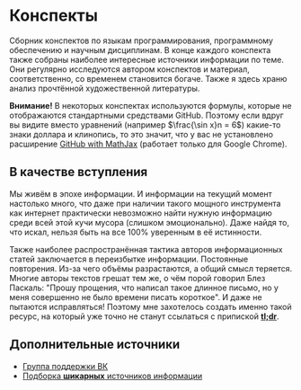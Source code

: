 # Конспекты

Сборник конспектов по языкам программирования, программному обеспечению и научным дисциплинам.
В конце каждого конспекта также собраны наиболее интересные источники информации по теме.
Они регулярно исследуются автором конспектов и материал, соответственно, со временем становится богаче.
Также я здесь храню анализ прочтённой художественной литературы.

__Внимание!__
В некоторых конспектах используются формулы, которые не отображаются стандартными средствами GitHub.
Поэтому если вдруг вы видите вместо уравнений (например $\frac{\sin x}n = 6$) какие-то знаки доллара и клинопись, то это значит, что у вас не установлено расширение [GitHub with MathJax](https://chrome.google.com/webstore/detail/github-with-mathjax/ioemnmodlmafdkllaclgeombjnmnbima) (работает только для Google Chrome).

## В качестве вступления

Мы живём в эпохе информации.
И информации на текущий момент настолько много, что даже при наличии такого мощного инструмента как интернет практически невозможно найти нужную информацию среди всей этой кучи мусора (слишком эмоционально).
Даже найдя то, что искал, нельзя быть на все 100% уверенным в её истинности.

Также наиболее распространённая тактика авторов информационных статей заключается в переизбытке информации.
Постоянные повторения.
Из-за чего объёмы разрастаются, а общий смысл теряется.
Многие авторы текстов грешат тем же, о чём порой говорил Блез Паскаль: "Прошу прощения, что написал такое длинное письмо, но у меня совершенно не было времени писать короткое".
И даже не пытаются исправляться!
Поэтому мне захотелось создать именно такой ресурс, на который уже точно не станут ссылаться с припиской __[tl;dr](https://en.wikipedia.org/wiki/Wikipedia:Too_long;_didn%27t_read)__.

## Дополнительные источники
- [Группа поддержки ВК](https://vk.com/ip.knowledgebase)
- [Подборка __шикарных__ источников информации](https://github.com/sindresorhus/awesome)